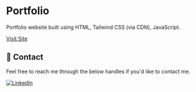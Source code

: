 # Portfolio

Portfolio website built using HTML, Tailwind CSS (via CDN), JavaScript.

[Visit Site](mayurportfolio1803.netlify.app)



## 🔗 Contact

Feel free to reach me through the below handles if you'd like to contact me.

[![LinkedIn](https://img.shields.io/badge/LINKEDIN-0077B5?style=for-the-badge&logo=linkedin&logoColor=white)](https://www.linkedin.com/in/mayur-salve/)


